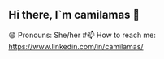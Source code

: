 ## Hi there, I`m camilamas 👋 ##
😄 Pronouns: She/her
#📫 How to reach me: https://www.linkedin.com/in/camilamas/

